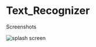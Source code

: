 # Text_Recognizer
Screenshots

![splash screen](https://user-images.githubusercontent.com/48117812/87764556-6c5d5080-c838-11ea-8d96-918accecef30.png)

